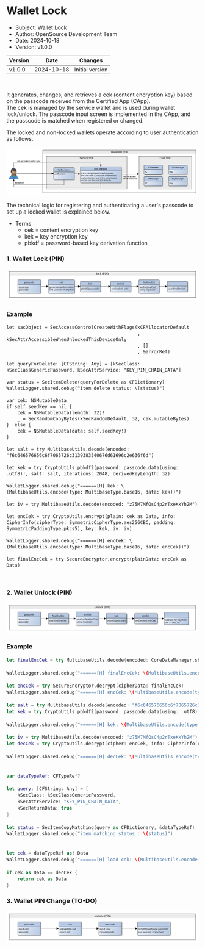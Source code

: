 <!-- Individual documents may be merged in the future, so a table of contents is not used. -->

# Wallet Lock

- Subject: Wallet Lock
- Author: OpenSource Development Team
- Date: 2024-10-18
- Version: v1.0.0

| Version | Date       | Changes         |
| ------- | ---------- | --------------- |
| v1.0.0  | 2024-10-18 | Initial version |

<br>

It generates, changes, and retrieves a cek (content encryption key) based on the passcode received from the Certified App (CApp).
<br>
The cek is managed by the service wallet and is used during wallet lock/unlock.
The passcode input screen is implemented in the CApp, and the passcode is matched when registered or changed.

The locked and non-locked wallets operate according to user authentication as follows.

![Image Description](./images/wallet_type_access_sdk.svg)

The technical logic for registering and authenticating a user's passcode to set up a locked wallet is explained below.

* Terms
    * cek = content encryption key
    * kek = key encryption key
    * pbkdf = password-based key derivation function

### 1. Wallet Lock (PIN)

![Image Description](./images/wallet_lock_policy_pin_lock.svg)

### Example
```code
let sacObject = SecAccessControlCreateWithFlags(kCFAllocatorDefault
                                                , kSecAttrAccessibleWhenUnlockedThisDeviceOnly
                                                , []
                                                , &errorRef)
        
let queryForDelete: [CFString: Any] = [kSecClass: kSecClassGenericPassword, kSecAttrService: "KEY_PIN_CHAIN_DATA"]
        
var status = SecItemDelete(queryForDelete as CFDictionary)
WalletLogger.shared.debug("item delete status: \(status)")

var cek: NSMutableData
if self.seedKey == nil {
    cek = NSMutableData(length: 32)!
    _ = SecRandomCopyBytes(kSecRandomDefault, 32, cek.mutableBytes)
}  else {
    cek = NSMutableData(data: self.seedKey!)
}

let salt = try MultibaseUtils.decode(encoded: "f6c646576656c6f7065726c3139383540676d61696c2e636f6d")
 
let kek = try CryptoUtils.pbkdf2(password: passcode.data(using: .utf8)!, salt: salt, iterations: 2048, derivedKeyLength: 32)

WalletLogger.shared.debug("======[H] kek: \(MultibaseUtils.encode(type: MultibaseType.base16, data: kek))")
        
let iv = try MultibaseUtils.decode(encoded: "z75M7MfQsC4p2rTxeKxYh2M")
        
let encCek = try CryptoUtils.encrypt(plain: cek as Data, info: CipherInfo(cipherType: SymmetricCipherType.aes256CBC, padding: SymmetricPaddingType.pkcs5), key: kek, iv: iv)

WalletLogger.shared.debug("======[H] encCek: \(MultibaseUtils.encode(type: MultibaseType.base16, data: encCek))")
        
let finalEncCek = try SecureEncryptor.encrypt(plainData: encCek as Data)
```
<br>

### 2. Wallet Unlock (PIN)

![Image Description](./images/wallet_lock_policy_pin_unlock.svg)
<br>

### Example
```swift
let finalEncCek = try MultibaseUtils.decode(encoded: CoreDataManager.shared.selectUser()!.finalEncKey)

WalletLogger.shared.debug("======[H] finalEncCek: \(MultibaseUtils.encode(type: MultibaseType.base16, data: finalEncCek))")

let encCek = try SecureEncryptor.decrypt(cipherData: finalEncCek)
WalletLogger.shared.debug("======[H] encCek: \(MultibaseUtils.encode(type: MultibaseType.base16, data: encCek))")

let salt = try MultibaseUtils.decode(encoded: "f6c646576656c6f7065726c3139383540676d61696c2e636f6d")
let kek = try CryptoUtils.pbkdf2(password: passcode.data(using: .utf8)!, salt: salt, iterations: 2048, derivedKeyLength: 32)

WalletLogger.shared.debug("======[H] kek: \(MultibaseUtils.encode(type: MultibaseType.base16, data: kek))")

let iv = try MultibaseUtils.decode(encoded: "z75M7MfQsC4p2rTxeKxYh2M")
let decCek = try CryptoUtils.decrypt(cipher: encCek, info: CipherInfo(cipherType: SymmetricCipherType.aes256CBC, padding: SymmetricPaddingType.pkcs5), key: kek, iv: iv)

WalletLogger.shared.debug("======[H] decCek: \(MultibaseUtils.encode(type: MultibaseType.base16, data: decCek))")


var dataTypeRef: CFTypeRef?

let query: [CFString: Any] = [
    kSecClass: kSecClassGenericPassword,
    kSecAttrService: "KEY_PIN_CHAIN_DATA",
    kSecReturnData: true
]

let status = SecItemCopyMatching(query as CFDictionary, &dataTypeRef)
WalletLogger.shared.debug("item matching status : \(status)")


let cek = dataTypeRef as! Data
WalletLogger.shared.debug("======[H] load cek: \(MultibaseUtils.encode(type: MultibaseType.base16, data: cek))")

if cek as Data == decCek {
    return cek as Data
}
```


### 3. Wallet PIN Change (TO-DO)

![Image Description](./images/wallet_lock_policy_pin_update.svg)